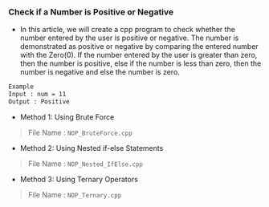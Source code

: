 ### Check if a Number is Positive or Negative

- In this article, we will create a cpp program to check whether the number entered by the user is positive or negative. The number is demonstrated as positive or negative by comparing the entered number with the Zero(0). If the number entered by the user is greater than zero, then the number is positive, else if the number is less than zero, then the number is negative and else the number is zero.

```bash
Example
Input : num = 11
Output : Positive
```

- Method 1: Using Brute Force
> File Name : `NOP_BruteForce.cpp`
- Method 2: Using Nested if-else Statements
> File Name : `NOP_Nested_IfElse.cpp`
- Method 3: Using Ternary Operators
> File Name : `NOP_Ternary.cpp`